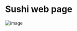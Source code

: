 <h1>Sushi web page</h1> 

![image](https://github.com/Raggi37/Sushiman/assets/102391202/b84d59e6-cecd-4b94-8cc7-9e48715e5a02)
